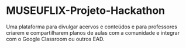 # MUSEUFLIX-Projeto-Hackathon
Uma plataforma para divulgar acervos e conteúdos e para professores criarem e compartilharem planos de aulas com a comunidade e integrar com o Google Classroom ou outros EAD.
